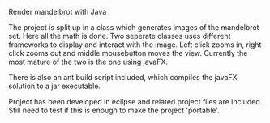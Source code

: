 Render mandelbrot with Java

The project is split up in a class which generates images of the mandelbrot set. Here all the math is done.
Two seperate classes uses different frameworks to display and interact with the image. Left click zooms in, right click zooms out and middle mousebutton moves the view.
Currently the most mature of the two is the one using javaFX.

There is also an ant build script included, which compiles the javaFX solution to a jar executable.

Project has been developed in eclipse and related project files are included. Still need to test if this is enough to make the project 'portable'.
